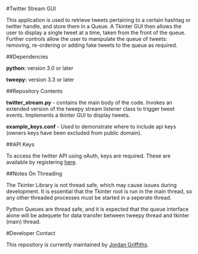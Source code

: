 #Twitter Stream GUI

This application is used to retrieve tweets pertaining to a certain
hashtag or twitter handle, and store them in a Queue. A Tkinter GUI
then allows the user to display a single tweet at a time, taken
from the front of the queue. Further controls allow the user to
manipulate the queue of tweets: removing, re-ordering or adding
fake tweets to the queue as required.

##Dependencies

**python:** version 3.0 or later

**tweepy:** version 3.3 or later


##Repository Contents

**twitter_stream.py** - contains the main body of the code. Invokes an extended
version of the tweepy stream listener class to trigger tweet events.
Implements a tkinter GUI to display tweets.

**example_keys.conf** - Used to demonstrate where to include api keys
(owners keys have been excluded from public domain).

##API Keys

To access the twitter API using oAuth, keys are required.
These are available by registering [here](http://dev.twitter.com).

##Notes On Threading

The Tkinter Library is not thread safe, which may cause issues during
development. It is essential that the Tkinter root is run in the main thread,
so any other threaded processes must be started in a seperate thread.

Python Queues are thread safe, and it is expected that the queue interface
alone will be adequete for data transfer between tweepy thread and tkinter
(main) thread.

#Developer Contact

This repository is currently maintained by [Jordan Griffiths](https://github.com/jordangriffiths01).

